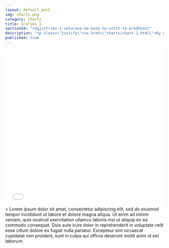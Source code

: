 ```yaml
---
layout: default_post
img: chart1.png
category: charts
title: Grafiku I
sectionId: "regjistrimi-i-veturave-ne-baze-te-vitit-te-prodhimit"
description: "<p class=\"justify\"><a href=\"charts/chart-1.html\">Ky grafikon </a> paraqet regjistrimin e veturave në bazë të vitit të prodhimit.<br>Lorem ipsum dolor sit amet, consectetur adipiscing elit, sed do eiusmod tempor incididunt ut labore et dolore magna aliqua. Ut enim ad minim veniam, quis nostrud exercitation ullamco laboris nisi ut aliquip ex ea commodo consequat. </p>"
published: true
---
```



<iframe class="highcharts-iframe" src="//cloud.highcharts.com/embed/eqejez" style="border: 0; width: 100%; height: 500px">&nbsp;</iframe>
> Lorem ipsum dolor sit amet, consectetur adipiscing elit, sed do eiusmod tempor incididunt ut labore et dolore magna aliqua. Ut enim ad minim veniam, quis nostrud exercitation ullamco laboris nisi ut aliquip ex ea commodo consequat. Duis aute irure dolor in reprehenderit in voluptate velit esse cillum dolore eu fugiat nulla pariatur. Excepteur sint occaecat cupidatat non proident, sunt in culpa qui officia deserunt mollit anim id est laborum.

